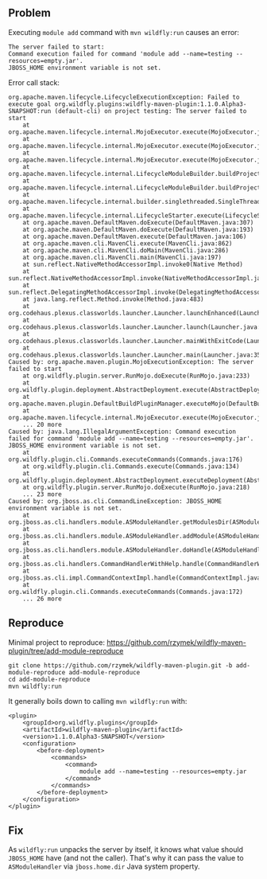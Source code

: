 ## Problem
Executing `module add` command with `mvn wildfly:run` causes an error:

    The server failed to start:
    Command execution failed for command 'module add --name=testing --resources=empty.jar'.
    JBOSS_HOME environment variable is not set.

Error call stack:

    org.apache.maven.lifecycle.LifecycleExecutionException: Failed to execute goal org.wildfly.plugins:wildfly-maven-plugin:1.1.0.Alpha3-SNAPSHOT:run (default-cli) on project testing: The server failed to start
        at org.apache.maven.lifecycle.internal.MojoExecutor.execute(MojoExecutor.java:216)
        at org.apache.maven.lifecycle.internal.MojoExecutor.execute(MojoExecutor.java:153)
        at org.apache.maven.lifecycle.internal.MojoExecutor.execute(MojoExecutor.java:145)
        at org.apache.maven.lifecycle.internal.LifecycleModuleBuilder.buildProject(LifecycleModuleBuilder.java:116)
        at org.apache.maven.lifecycle.internal.LifecycleModuleBuilder.buildProject(LifecycleModuleBuilder.java:80)
        at org.apache.maven.lifecycle.internal.builder.singlethreaded.SingleThreadedBuilder.build(SingleThreadedBuilder.java:51)
        at org.apache.maven.lifecycle.internal.LifecycleStarter.execute(LifecycleStarter.java:128)
        at org.apache.maven.DefaultMaven.doExecute(DefaultMaven.java:307)
        at org.apache.maven.DefaultMaven.doExecute(DefaultMaven.java:193)
        at org.apache.maven.DefaultMaven.execute(DefaultMaven.java:106)
        at org.apache.maven.cli.MavenCli.execute(MavenCli.java:862)
        at org.apache.maven.cli.MavenCli.doMain(MavenCli.java:286)
        at org.apache.maven.cli.MavenCli.main(MavenCli.java:197)
        at sun.reflect.NativeMethodAccessorImpl.invoke0(Native Method)
        at sun.reflect.NativeMethodAccessorImpl.invoke(NativeMethodAccessorImpl.java:62)
        at sun.reflect.DelegatingMethodAccessorImpl.invoke(DelegatingMethodAccessorImpl.java:43)
        at java.lang.reflect.Method.invoke(Method.java:483)
        at org.codehaus.plexus.classworlds.launcher.Launcher.launchEnhanced(Launcher.java:289)
        at org.codehaus.plexus.classworlds.launcher.Launcher.launch(Launcher.java:229)
        at org.codehaus.plexus.classworlds.launcher.Launcher.mainWithExitCode(Launcher.java:415)
        at org.codehaus.plexus.classworlds.launcher.Launcher.main(Launcher.java:356)
    Caused by: org.apache.maven.plugin.MojoExecutionException: The server failed to start
        at org.wildfly.plugin.server.RunMojo.doExecute(RunMojo.java:233)
        at org.wildfly.plugin.deployment.AbstractDeployment.execute(AbstractDeployment.java:111)
        at org.apache.maven.plugin.DefaultBuildPluginManager.executeMojo(DefaultBuildPluginManager.java:134)
        at org.apache.maven.lifecycle.internal.MojoExecutor.execute(MojoExecutor.java:208)
        ... 20 more
    Caused by: java.lang.IllegalArgumentException: Command execution failed for command 'module add --name=testing --resources=empty.jar'. JBOSS_HOME environment variable is not set.
        at org.wildfly.plugin.cli.Commands.executeCommands(Commands.java:176)
        at org.wildfly.plugin.cli.Commands.execute(Commands.java:134)
        at org.wildfly.plugin.deployment.AbstractDeployment.executeDeployment(AbstractDeployment.java:118)
        at org.wildfly.plugin.server.RunMojo.doExecute(RunMojo.java:218)
        ... 23 more
    Caused by: org.jboss.as.cli.CommandLineException: JBOSS_HOME environment variable is not set.
        at org.jboss.as.cli.handlers.module.ASModuleHandler.getModulesDir(ASModuleHandler.java:420)
        at org.jboss.as.cli.handlers.module.ASModuleHandler.addModule(ASModuleHandler.java:281)
        at org.jboss.as.cli.handlers.module.ASModuleHandler.doHandle(ASModuleHandler.java:250)
        at org.jboss.as.cli.handlers.CommandHandlerWithHelp.handle(CommandHandlerWithHelp.java:88)
        at org.jboss.as.cli.impl.CommandContextImpl.handle(CommandContextImpl.java:674)
        at org.wildfly.plugin.cli.Commands.executeCommands(Commands.java:172)
        ... 26 more

## Reproduce

Minimal project to reproduce: https://github.com/rzymek/wildfly-maven-plugin/tree/add-module-reproduce

    git clone https://github.com/rzymek/wildfly-maven-plugin.git -b add-module-reproduce add-module-reproduce
    cd add-module-reproduce
    mvn wildfly:run

It generally boils down to calling `mvn wildfly:run` with:

    <plugin>
        <groupId>org.wildfly.plugins</groupId>
        <artifactId>wildfly-maven-plugin</artifactId>
        <version>1.1.0.Alpha3-SNAPSHOT</version>
        <configuration>
            <before-deployment>
                <commands>
                    <command>
                        module add --name=testing --resources=empty.jar
                    </command>
                </commands>
            </before-deployment>
        </configuration>
    </plugin>

## Fix

As `wildfly:run` unpacks the server by itself, it knows what value should `JBOSS_HOME` have (and not the caller). That's why it can pass the value to `ASModuleHandler` via `jboss.home.dir` Java system property.